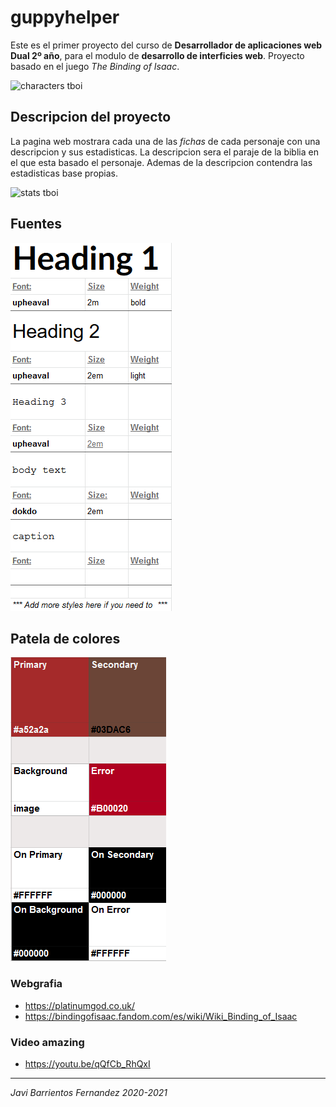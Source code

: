 # guppyhelper

Este es el primer proyecto del curso de **Desarrollador de aplicaciones web Dual 2º año**, para el modulo de **desarrollo de interficies web**. Proyecto basado en el juego *The Binding of Isaac*.

![characters tboi](https://i.servimg.com/u/f97/18/40/50/93/screen10.png)

## Descripcion del proyecto

La pagina web mostrara cada una de las *fichas* de cada personaje con una descripcion y sus estadisticas. La descripcion sera el paraje de la biblia en el que esta basado el personaje. Ademas de la descripcion contendra las estadisticas base propias.

![stats tboi](https://i.imgur.com/RCls3fY.png)

## Fuentes
![fuente](src/assets/font.png)

## Patela de colores
![color](src/assets/color.png)

### Webgrafia
- https://platinumgod.co.uk/
- https://bindingofisaac.fandom.com/es/wiki/Wiki_Binding_of_Isaac

### Video amazing
- https://youtu.be/qQfCb_RhQxI

---

*Javi Barrientos Fernandez*
*2020-2021*
